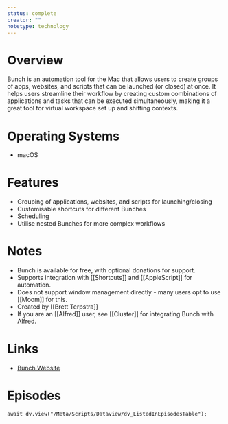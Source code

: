 ```yaml
---
status: complete
creator: ""
notetype: technology
---
```


# Overview
Bunch is an automation tool for the Mac that allows users to create groups of apps, websites, and scripts that can be launched (or closed) at once. It helps users streamline their workflow by creating custom combinations of applications and tasks that can be executed simultaneously, making it a great tool for virtual workspace set up and shifting contexts.

# Operating Systems
- macOS

# Features
- Grouping of applications, websites, and scripts for launching/closing
- Customisable shortcuts for different Bunches
- Scheduling
- Utilise nested Bunches for more complex workflows

# Notes
- Bunch is available for free, with optional donations for support.
- Supports integration with [[Shortcuts]] and [[AppleScript]] for automation.
- Does not support window management directly - many users opt to use [[Moom]] for this.
- Created by [[Brett Terpstra]]
- If you are an [[Alfred]] user, see [[Cluster]] for integrating Bunch with Alfred.

# Links
- [Bunch Website](https://bunchapp.co)

# Episodes
```dataviewjs
await dv.view("/Meta/Scripts/Dataview/dv_ListedInEpisodesTable");
```

